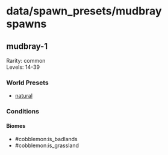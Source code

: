 # data/spawn_presets/mudbray spawns  
  
## mudbray-1  
Rarity: common  
Levels: 14-39  
  
### World Presets  
* [natural](/data/world_presets/natural.md)  
  
### Conditions  
  
#### Biomes  
  * #cobblemon:is_badlands
  * #cobblemon:is_grassland
  
